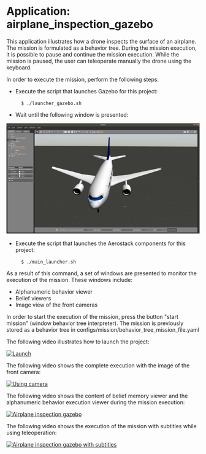 # Application: airplane_inspection_gazebo

This application illustrates how a drone inspects the surface of an airplane. The mission is formulated as a behavior tree. During the mission execution, it is possible to pause and continue the mission execution. While the mission is paused, the user can teleoperate manually the drone using the keyboard.

In order to execute the mission, perform the following steps:

- Execute the script that launches Gazebo for this project:

        $ ./launcher_gazebo.sh

- Wait until the following window is presented:

<img src="https://github.com/aerostack/airplane_inspection_gazebo/blob/master/doc/AirplaneInspectionFirstImage.png" width=600>

- Execute the script that launches the Aerostack components for this project:

        $ ./main_launcher.sh

As a result of this command, a set of windows are presented to monitor the execution of the mission. These windows include:
- Alphanumeric behavior viewer
- Belief viewers 
- Image view of the front cameras

In order to start the execution of the mission, press the button "start mission" (window behavior tree interpreter). The mission is previously stored as a behavior tree in configs/mission/behavior_tree_mission_file.yaml

The following video illustrates how to launch the project:

[ ![Launch](https://i.ibb.co/jh7j3Z7/ibb1.png)](https://youtu.be/sYY57W2C9sM)

The following video shows the complete execution with the image of the front camera:

[ ![Using camera](https://i.ibb.co/wyBN1bS/ibb2.png)](https://youtu.be/XHyt1IYAgz4)

The following video shows the content of belief memory viewer and the alphanumeric behavior execution viewer during the mission execution:
  
[ ![Airplane inspection gazebo](https://i.ibb.co/k1xNtzt/ibb3.png)](https://youtu.be/5h8I0axevM4)

The following video shows the execution of the mission with subtitles while using teleoperation:

[ ![Airplane inspection gazebo with subtitles](https://i.ibb.co/DRQKPw2/capiavion2-800.png)](https://youtu.be/3l02MxyfGow)
